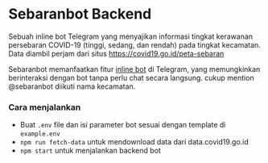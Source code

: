 # Sebaranbot Backend
Sebuah inline bot Telegram yang menyajikan informasi tingkat kerawanan persebaran COVID-19 (tinggi, sedang, dan rendah) pada tingkat kecamatan. Data diambil perjam dari situs https://covid19.go.id/peta-sebaran

Sebaranbot memanfaatkan fitur [inline bot](https://core.telegram.org/bots/inline) di Telegram, yang memungkinkan berinteraksi dengan bot tanpa perlu chat secara langsung. cukup mention @sebaranbot diikuti nama kecamatan.

### Cara menjalankan
- Buat `.env` file dan isi parameter bot sesuai dengan template di `example.env` 
- `npm run fetch-data` untuk mendownload data dari data.covid19.go.id
- `npm start` untuk menjalankan backend bot
